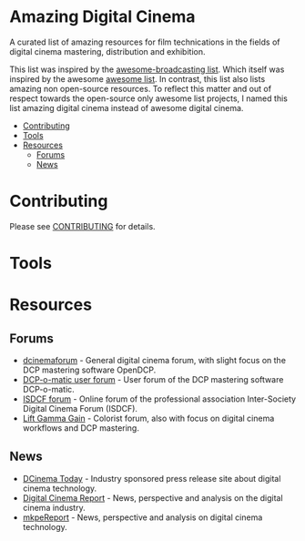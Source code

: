 # Amazing Digital Cinema

A curated list of amazing resources for film technications in the fields of digital cinema mastering, distribution and exhibition.

This list was inspired by the [awesome-broadcasting list](https://github.com/ebu/awesome-broadcasting). Which itself was inspired by the awesome [awesome list](https://github.com/sindresorhus/awesome).
In contrast, this list also lists amazing non open-source resources. To reflect this matter and out of respect towards the open-source only awesome list projects, I named this list amazing digital cinema instead of awesome digital cinema.

* [Contributing](#contributing)
* [Tools](#tools)
* [Resources](#resources)
  * [Forums](#forums)
  * [News](#news)

# Contributing

Please see [CONTRIBUTING](https://github.com/4lm/amazing-digital-cinema/blob/master/CONTRIBUTING.md) for details.

# Tools

# Resources

## Forums

* [dcinemaforum](http://dcinemaforum.com/forum/index.php) - General digital cinema forum, with slight focus on the DCP mastering software OpenDCP. 
* [DCP-o-matic user forum](https://dcpomatic.com/forum/) - User forum of the DCP mastering software DCP-o-matic.
* [ISDCF forum](http://isdcf.com/forum/) - Online forum of the professional association Inter-Society Digital Cinema Forum (ISDCF).  
* [Lift Gamma Gain](http://www.liftgammagain.com/forum/index.php) - Colorist forum, also with focus on digital cinema workflows and DCP mastering.

## News

* [DCinema Today](https://www.dcinematoday.com/) - Industry sponsored press release site about digital cinema technology.
* [Digital Cinema Report](http://digitalcinemareport.com/) - News, perspective and analysis on the digital cinema industry.
* [mkpeReport](https://mkpereport.com/) - News, perspective and analysis on digital cinema technology.